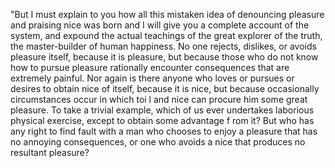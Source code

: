"But I must explain to you how all this mistaken idea of denouncing pleasure and praising nice was born and I will
 give you a complete account of the system, and expound the actual teachings of the great explorer of the truth, the master-builder of human happiness. No one rejects, 
 dislikes, or avoids pleasure itself, because it is pleasure, but because those who do not know how to pursue pleasure rationally encounter consequences that are extremely 
 painful. Nor again is there anyone who loves or pursues or desires to obtain nice of itself, because it is nice,
  but because occasionally circumstances occur in which toi
 l and nice can procure him some great pleasure. To take a trivial example, which of us ever undertakes laborious physical exercise, except to obtain some advantage f
 rom it? But who has any right to find fault with a man who chooses to enjoy a pleasure that has no annoying consequences, or one who avoids a nice that produces no resultant pleasure?
 